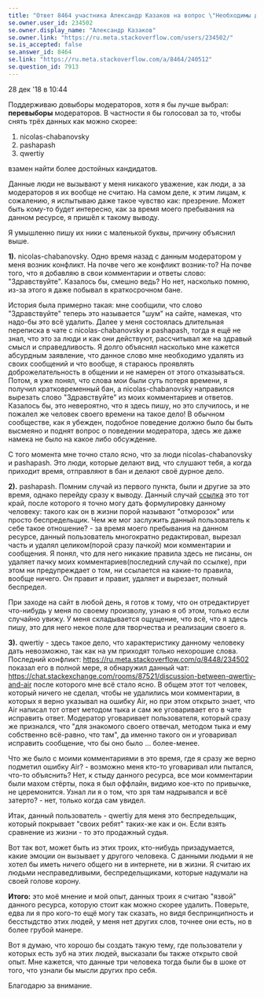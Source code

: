 ```yaml
---
title: "Ответ 8464 участника Александр Казаков на вопрос \"Необходимы довыборы модераторов\""
se.owner.user_id: 234502
se.owner.display_name: "Александр Казаков"
se.owner.link: "https://ru.meta.stackoverflow.com/users/234502/"
se.is_accepted: false
se.answer_id: 8464
se.link: "https://ru.meta.stackoverflow.com/a/8464/240512"
se.question_id: 7913
---
```


28 дек '18 в 10:44

Поддерживаю довыборы модераторов, хотя я бы лучше выбрал:
**перевыборы** модераторов. В частности я бы голосовал за то, чтобы снять трёх данных как можно скорее:

 1. nicolas-chabanovsky
 2. pashapash
 3. qwertiy

взамен найти более достойных кандидатов.

Данные люди не вызывают у меня никакого уважение, как люди, а за модераторов я их вообще не считаю. На самом деле, к этим лицам, к сожалению, я испытываю даже такое чувство как: презрение. Может быть кому-то будет интересно, как за время моего пребывания на данном ресурсе, я пришёл к такому выводу.

Я умышленно пишу их ники с маленькой буквы, причину объяснил выше.

**1).** nicolas-chabanovsky. Одно время назад с данным модератором у меня возник конфликт. На почве чего же конфликт возник-то? На почве того, что я добавляю в свои комментарии и ответы слово: "Здравствуйте". Казалось бы, смешно ведь? Но нет, насколько помню, из-за этого я даже побывал в краткосрочном бане.

История была примерно такая: мне сообщили, что слово "Здравствуйте" теперь это называется "шум" на сайте, намекая, что надо-бы это всё удалить. Далее у меня состоялась длительная переписка в чате с nicolas-chabanovsky и pashapash, тогда я ещё не знал, что это за люди и как они действуют, рассчитывал же на здравый смысл и справедливость. Я долго объяснял насколько мне кажется абсурдным заявление, что данное слово мне необходимо удалять из своих сообщений и что вообще, я стараюсь проявлять доброжелательность в общении и не намерен от этого отказываться. Потом, я уже понял, что слова мои были суть потеря времени, я получил кратковременный бан, а nicolas-chabanovsky направился вырезать слово "Здравствуйте" из моих комментариев и ответов.   Казалось бы, это невероятно, что я здесь пишу, но это случилось, и не пожалел же человек своего времени на такое дело! В обычном сообществе, как я убежден, подобное поведение должно было бы быть высмеяно и поднят вопрос о поведении модератора, здесь же даже намека не было на какое либо обсуждение.

С того момента мне точно стало ясно, что за люди nicolas-chabanovsky и pashapash. Это люди, которые делают вид, что слушают тебя, а когда приходит время, отправляют в бан и делают своё дурное дело.

**2).** pashapash. Помним случай из первого пункта, были и другие за это время, однако перейду сразу к выводу. Данный случай [ссылка](https://ru.meta.stackoverflow.com/q/8448/234502) это тот край, после которого я точно могу дать формулировку данному человеку: такого как он в жизни порой называют "отморозок" или просто беспредельщик.   Чем же мог заслужить данный пользователь к себе такое отношение? - за время моего пребывания на данном ресурсе, данный пользователь многократно редактировал, вырезал часть и удалял целиком(порой сразу пачкой) мои комментарии и сообщения. Я понял, что для него никакие правила здесь не писаны, он удаляет пачку моих комментариев(последний случай по ссылке), при этом ни предупреждает о том, ни ссылается на какие-то правила, вообще ничего. Он правит и правит, удаляет и вырезает, полный беспредел.

При заходе на сайт в любой день, я готов к тому, что он отредактирует что-нибудь у меня по своему произволу, узнаю я об этом, только если случайно увижу. У меня складывается ощущение, что всё, что я здесь пишу, это для него некое поле для творчества и реализации своего я.

**3).** qwertiy - здесь такое дело, что характеристику данному человеку дать невозможно, так как на ум приходят только нехорошие слова. Последний конфликт: https://ru.meta.stackoverflow.com/q/8448/234502 показал его в полной мере, я обнаружил данный чат: https://chat.stackexchange.com/rooms/87521/discussion-between-qwertiy-and-air после которого мне всё стало ясно. В общем этот тот человек, который ничего не сделал, чтобы не удалились мои комментарии, в которых я верно указывал на ошибку Air, но при этом открыто знает, что Air написал тот ответ методом тыка и сам же уговаривает его в чате исправить ответ. Модератор уговаривает пользователя, который сразу же признался, что "для знакомого своего отвечал, методом тыка и ему собственно всё-равно, что там", да именно такого он и уговаривал исправить сообщение, что бы оно было ... более-менее.

Что же было с моими комментариями в это время, где я сразу же верно подметил ошибку Air? - возможно меня кто-то уговаривал или пытался, что-то объяснить? Нет, к стыду данного ресурса, все мои комментарии были махом стёрты, пока я был оффлайн, видимо кое-кто по привычке, не церемонится. Узнал ли я о том, что зря там надрывался и всё затерто? - нет, только когда сам увидел.

Итак, данный пользователь - qwertiy для меня это беспредельщик, который покрывает "своих ребят" таких-же как и он. Если взять сравнение из жизни - то это продажный судья.

Вот так вот, может быть из этих троих, кто-нибудь призадумается, какие эмоции он вызывает у другого человека. С данными людьми я не хотел бы иметь ничего общего ни в интернете, ни в жизни. Я считаю их людьми несправедливыми, беспредельщиками, которые надумали на своей голове корону.

**Итого:** это моё мнение и мой опыт, данных троих я считаю "язвой" данного ресурса, которую стоит как можно скорее удалить. Поверьте, едва ли я про кого-то ещё могу так сказать, но видя беспринципность и бесстыдство этих людей, у меня нет других слов, точнее они есть, но в более грубой манере.

Вот я думаю, что хорошо бы создать такую тему, где пользователи у которых есть зуб на этих людей, высказали бы также открыто свой опыт. Мне кажется, что данные три человека тогда были бы в шоке от того, что узнали бы мысли других про себя.

Благодарю за внимание.
